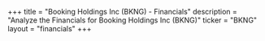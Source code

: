 +++
title = "Booking Holdings Inc (BKNG) - Financials"
description = "Analyze the Financials for Booking Holdings Inc (BKNG)"
ticker = "BKNG"
layout = "financials"
+++


